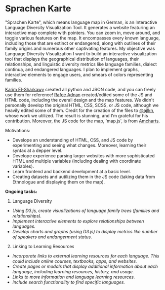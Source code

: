 # Sprachen Karte
"Sprachen Karte", which means language map in German, is an Interactive Language Diversity Visualization Tool. It generates a website featuring an interactive map complete with pointers. You can zoom in, move around, and toggle various features on the map. It encompasses every known language, including those that are extinct or endangered, along with outlines of their family origins and numerous other captivating features. My objective was Language Diversity Visualization I want to build an interactive visualization tool that displays the geographical distribution of languages, their relationships, and linguistic diversity metrics like language families, dialect continua, and endangered languages. I plan to implement graphs, interactive elements to engage users, and smears of colors representing families.

[Karim El-Sharkawy](https://www.linkedin.com/in/karimme/) created all python and JSON code, and you can freely use them for reference! [Rafee Adnan](https://www.linkedin.com/in/radnaan/) created/edited some of the JS and HTML code, including the overall design and the map features. We didn't personally develop the original HTML, CSS, SCSS, or JS code, although we heavily edited some of them.  Credit for the creation of the files to [@ajlkn](https://twitter.com/ajlkn), whose work we utilized. The result is stunning, and I'm grateful for his contribution. Moreover, the JS code for the map, 'map.js', is from [Amcharts](https://www.amcharts.com/demos/zooming-to-countries-map/).

Motivations:
+ Develope an understanding of HTML, CSS, and JS code by experimenting and seeing what changes. Moreover, learning their syntax at a depper level.
+ Develope experience parsing larger websites with more sophisticated HTML and multiple variables (including dealing with coordinate variables).
+ Learn frontend and backend development at a basic level.
+ Creating datasets and uutilizing them in the JS code (taking data from Ethnologue and displaying them on the map).

**Ongoing tasks:**
1. Language Diversity
  - *Using D3.js, create visualizations of language family trees (families and relationships).*
  - *Implement interactive elements to explore relationships between languages.*
  - *Develop charts and graphs (using D3.js) to display metrics like number of speakers and endangerment status.*

2. Linking to Learning Resources
- *Incorporate links to external learning resources for each language. This could include online courses, textbooks, apps, and websites.*
- *Create pages or modals that display additional information about each language, including learning resources, history, and usage.*
- *Links to more information and language learning resources.*
- *Include search functionality to find specific languages.*
